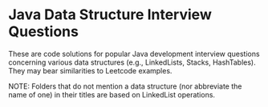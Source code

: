 # Java Data Structure Interview Questions

These are code solutions for popular Java development interview questions concerning various data structures (e.g., LinkedLists, Stacks, HashTables). They may bear similarities to Leetcode examples.

NOTE: Folders that do not mention a data structure (nor abbreviate the name of one) in their titles are based on LinkedList operations.
